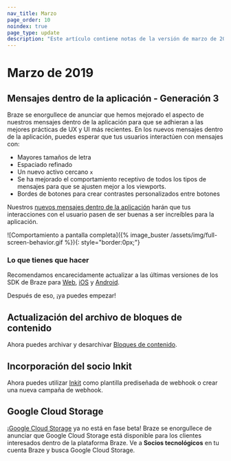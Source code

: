 ```yaml
---
nav_title: Marzo
page_order: 10
noindex: true
page_type: update
description: "Este artículo contiene notas de la versión de marzo de 2019."
---
```


# Marzo de 2019

## Mensajes dentro de la aplicación - Generación 3

Braze se enorgullece de anunciar que hemos mejorado el aspecto de nuestros mensajes dentro de la aplicación para que se adhieran a las mejores prácticas de UX y UI más recientes. En los nuevos mensajes dentro de la aplicación, puedes esperar que tus usuarios interactúen con mensajes con:
- Mayores tamaños de letra
- Espaciado refinado
- Un nuevo activo cercano `x`
- Se ha mejorado el comportamiento receptivo de todos los tipos de mensajes para que se ajusten mejor a los viewports.
- Bordes de botones para crear contrastes personalizados entre botones

Nuestros [nuevos mensajes dentro de la aplicación]({{site.baseurl}}/user_guide/message_building_by_channel/in-app_messages/) harán que tus interacciones con el usuario pasen de ser buenas a ser increíbles para la aplicación.

![Comportamiento a pantalla completa]({% image_buster /assets/img/full-screen-behavior.gif %}){: style="border:0px;"}

### Lo que tienes que hacer

Recomendamos encarecidamente actualizar a las últimas versiones de los SDK de Braze para [Web]({{site.baseurl}}/developer_guide/platform_integration_guides/web/initial_sdk_setup/#upgrading-the-sdk), [iOS]({{site.baseurl}}/developer_guide/sdk_integration/?sdktab=swift) y [Android]({{site.baseurl}}/developer_guide/sdk_integration/?sdktab=android).

Después de eso, ¡ya puedes empezar!

## Actualización del archivo de bloques de contenido

Ahora puedes archivar y desarchivar [Bloques de contenido]({{site.baseurl}}/user_guide/engagement_tools/templates_and_media/content_blocks/#archiving-content-blocks).

## Incorporación del socio Inkit

Ahora puedes utilizar [Inkit]({{site.baseurl}}/partners/inkit/) como plantilla prediseñada de webhook o crear una nueva campaña de webhook.

## Google Cloud Storage

¡[Google Cloud Storage]({{site.baseurl}}/partners/data_and_analytics/cloud_storage/google_cloud_storage_for_currents/) ya no está en fase beta! Braze se enorgullece de anunciar que Google Cloud Storage está disponible para los clientes interesados dentro de la plataforma Braze. Ve a **Socios tecnológicos** en tu cuenta Braze y busca Google Cloud Storage.
